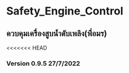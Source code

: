 # Safety_Engine_Control
## ควบคุมเครื่องสูบน้ำดับเพลิง(พี่อมร)
<<<<<<< HEAD
### Version 0.9.5    27/7/2022


